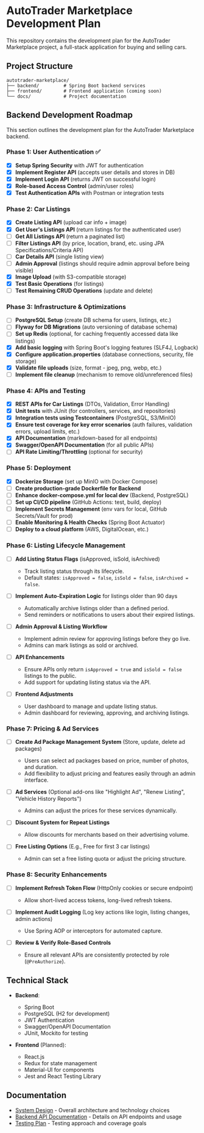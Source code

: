 # AutoTrader Marketplace Development Plan

This repository contains the development plan for the AutoTrader Marketplace project, a full-stack application for buying and selling cars.

## Project Structure

```
autotrader-marketplace/
├── backend/         # Spring Boot backend services
├── frontend/        # Frontend application (coming soon)
└── docs/            # Project documentation
```

## Backend Development Roadmap

This section outlines the development plan for the AutoTrader Marketplace backend.

### Phase 1: User Authentication ✅

- [x] **Setup Spring Security** with JWT for authentication
- [x] **Implement Register API** (accepts user details and stores in DB)
- [x] **Implement Login API** (returns JWT on successful login)
- [x] **Role-based Access Control** (admin/user roles)
- [x] **Test Authentication APIs** with Postman or integration tests

### Phase 2: Car Listings

- [x] **Create Listing API** (upload car info + image)
- [x] **Get User's Listings API** (return listings for the authenticated user)
- [ ] **Get All Listings API** (return a paginated list)
- [ ] **Filter Listings API** (by price, location, brand, etc. using JPA Specifications/Criteria API)
- [ ] **Car Details API** (single listing view)
- [ ] **Admin Approval** (listings should require admin approval before being visible)
- [x] **Image Upload** (with S3-compatible storage)
- [x] **Test Basic Operations** (for listings)
- [ ] **Test Remaining CRUD Operations** (update and delete)

### Phase 3: Infrastructure & Optimizations

- [ ] **PostgreSQL Setup** (create DB schema for users, listings, etc.)
- [ ] **Flyway for DB Migrations** (auto versioning of database schema)
- [ ] **Set up Redis** (optional, for caching frequently accessed data like listings)
- [x] **Add basic logging** with Spring Boot's logging features (SLF4J, Logback)
- [x] **Configure application.properties** (database connections, security, file storage)
- [x] **Validate file uploads** (size, format - jpeg, png, webp, etc.)
- [ ] **Implement file cleanup** (mechanism to remove old/unreferenced files)

### Phase 4: APIs and Testing

- [x] **REST APIs for Car Listings** (DTOs, Validation, Error Handling)
- [x] **Unit tests** with JUnit (for controllers, services, and repositories)
- [x] **Integration tests using Testcontainers** (PostgreSQL, S3/MinIO)
- [x] **Ensure test coverage for key error scenarios** (auth failures, validation errors, upload limits, etc.)
- [x] **API Documentation** (markdown-based for all endpoints)
- [x] **Swagger/OpenAPI Documentation** (for all public APIs)
- [ ] **API Rate Limiting/Throttling** (optional for security)

### Phase 5: Deployment

- [x] **Dockerize Storage** (set up MinIO with Docker Compose)
- [ ] **Create production-grade Dockerfile for Backend**
- [ ] **Enhance docker-compose.yml for local dev** (Backend, PostgreSQL)
- [ ] **Set up CI/CD pipeline** (GitHub Actions: test, build, deploy)
- [ ] **Implement Secrets Management** (env vars for local, GitHub Secrets/Vault for prod)
- [ ] **Enable Monitoring & Health Checks** (Spring Boot Actuator)
- [ ] **Deploy to a cloud platform** (AWS, DigitalOcean, etc.)

### Phase 6: Listing Lifecycle Management

- [ ] **Add Listing Status Flags** (isApproved, isSold, isArchived)
  - Track listing status through its lifecycle.
  - Default states: `isApproved = false`, `isSold = false`, `isArchived = false`.

- [ ] **Implement Auto-Expiration Logic** for listings older than 90 days
  - Automatically archive listings older than a defined period.
  - Send reminders or notifications to users about their expired listings.

- [ ] **Admin Approval & Listing Workflow**
  - Implement admin review for approving listings before they go live.
  - Admins can mark listings as sold or archived.

- [ ] **API Enhancements**
  - Ensure APIs only return `isApproved = true` and `isSold = false` listings to the public.
  - Add support for updating listing status via the API.

- [ ] **Frontend Adjustments**
  - User dashboard to manage and update listing status.
  - Admin dashboard for reviewing, approving, and archiving listings.

### Phase 7: Pricing & Ad Services

- [ ] **Create Ad Package Management System** (Store, update, delete ad packages)
  - Users can select ad packages based on price, number of photos, and duration.
  - Add flexibility to adjust pricing and features easily through an admin interface.

- [ ] **Ad Services** (Optional add-ons like "Highlight Ad", "Renew Listing", "Vehicle History Reports")
  - Admins can adjust the prices for these services dynamically.

- [ ] **Discount System for Repeat Listings**
  - Allow discounts for merchants based on their advertising volume.

- [ ] **Free Listing Options** (E.g., Free for first 3 car listings)
  - Admin can set a free listing quota or adjust the pricing structure.

### Phase 8: Security Enhancements

- [ ] **Implement Refresh Token Flow** (HttpOnly cookies or secure endpoint)
  - Allow short-lived access tokens, long-lived refresh tokens.

- [ ] **Implement Audit Logging** (Log key actions like login, listing changes, admin actions)
  - Use Spring AOP or interceptors for automated capture.

- [ ] **Review & Verify Role-Based Controls**
  - Ensure all relevant APIs are consistently protected by role (`@PreAuthorize`).

## Technical Stack

- **Backend**: 
  - Spring Boot
  - PostgreSQL (H2 for development)
  - JWT Authentication
  - Swagger/OpenAPI Documentation
  - JUnit, Mockito for testing

- **Frontend** (Planned):
  - React.js
  - Redux for state management
  - Material-UI for components
  - Jest and React Testing Library

## Documentation

- [System Design](docs/system_design.md) - Overall architecture and technology choices
- [Backend API Documentation](backend/autotrader-backend/API_DOCUMENTATION.md) - Details on API endpoints and usage
- [Testing Plan](docs/testing_plan.md) - Testing approach and coverage goals
